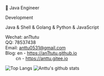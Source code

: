 👷 Java Engineer

Development

Java & Shell & Golang & Python & JavaScript

Wechat: anTtutu  
QQ: 78537438  
Email: anttu0531@gmail.com  
Blog: en - https://anTtutu.github.io  
&thinsp;&thinsp;&thinsp;&thinsp;&thinsp;&thinsp;&thinsp;&thinsp;&thinsp;&thinsp;&thinsp;&thinsp;&thinsp;cn - https://anttu.gitee.io

![Top Langs](https://github-readme-stats.vercel.app/api/top-langs/?username=anTtutu)
![Anttu's github stats](https://github-readme-stats.vercel.app/api?username=anTtutu&show_icons=true&bg_color=30,e96443,904e95&title_color=fff&text_color=fff)
